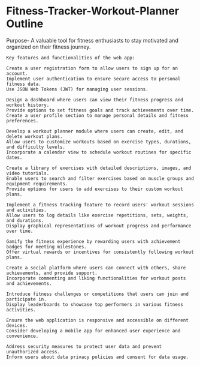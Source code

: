 # Fitness-Tracker-Workout-Planner Outline

Purpose- A valuable tool for fitness enthusiasts to stay motivated and organized on their fitness journey.

    Key features and functionalities of the web app:

    Create a user registration form to allow users to sign up for an account.
    Implement user authentication to ensure secure access to personal fitness data.
    Use JSON Web Tokens (JWT) for managing user sessions.

    Design a dashboard where users can view their fitness progress and workout history.
    Provide options to set fitness goals and track achievements over time.
    Create a user profile section to manage personal details and fitness preferences.

    Develop a workout planner module where users can create, edit, and delete workout plans.
    Allow users to customize workouts based on exercise types, durations, and difficulty levels.
    Incorporate a calendar view to schedule workout routines for specific dates.

    Create a library of exercises with detailed descriptions, images, and video tutorials.
    Enable users to search and filter exercises based on muscle groups and equipment requirements.
    Provide options for users to add exercises to their custom workout plans.

    Implement a fitness tracking feature to record users' workout sessions and activities.
    Allow users to log details like exercise repetitions, sets, weights, and durations.
    Display graphical representations of workout progress and performance over time.

    Gamify the fitness experience by rewarding users with achievement badges for meeting milestones.
    Offer virtual rewards or incentives for consistently following workout plans.

    Create a social platform where users can connect with others, share achievements, and provide support.
    Incorporate commenting and liking functionalities for workout posts and achievements.

    Introduce fitness challenges or competitions that users can join and participate in.
    Display leaderboards to showcase top performers in various fitness activities.

    Ensure the web application is responsive and accessible on different devices.
    Consider developing a mobile app for enhanced user experience and convenience.

    Address security measures to protect user data and prevent unauthorized access.
    Inform users about data privacy policies and consent for data usage.

